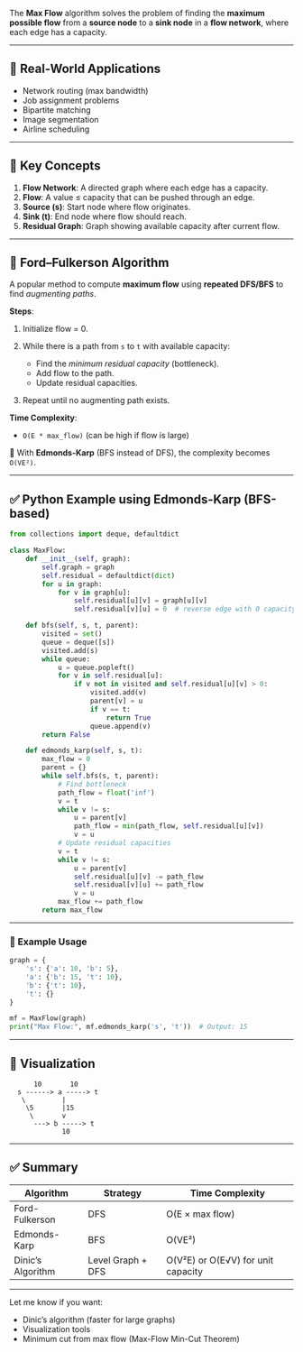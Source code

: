 The **Max Flow** algorithm solves the problem of finding the **maximum possible flow** from a **source node** to a **sink node** in a **flow network**, where each edge has a capacity.

---

## 🧭 Real-World Applications

* Network routing (max bandwidth)
* Job assignment problems
* Bipartite matching
* Image segmentation
* Airline scheduling

---

## 🔹 Key Concepts

1. **Flow Network**: A directed graph where each edge has a capacity.
2. **Flow**: A value ≤ capacity that can be pushed through an edge.
3. **Source (s)**: Start node where flow originates.
4. **Sink (t)**: End node where flow should reach.
5. **Residual Graph**: Graph showing available capacity after current flow.

---

## 🔸 Ford–Fulkerson Algorithm

A popular method to compute **maximum flow** using **repeated DFS/BFS** to find *augmenting paths*.

**Steps**:

1. Initialize flow = 0.
2. While there is a path from `s` to `t` with available capacity:

   * Find the *minimum residual capacity* (bottleneck).
   * Add flow to the path.
   * Update residual capacities.
3. Repeat until no augmenting path exists.

**Time Complexity**:

* `O(E * max_flow)` (can be high if flow is large)

🔸 With **Edmonds-Karp** (BFS instead of DFS), the complexity becomes `O(VE²)`.

---

## ✅ Python Example using Edmonds-Karp (BFS-based)

```python
from collections import deque, defaultdict

class MaxFlow:
    def __init__(self, graph):
        self.graph = graph
        self.residual = defaultdict(dict)
        for u in graph:
            for v in graph[u]:
                self.residual[u][v] = graph[u][v]
                self.residual[v][u] = 0  # reverse edge with 0 capacity

    def bfs(self, s, t, parent):
        visited = set()
        queue = deque([s])
        visited.add(s)
        while queue:
            u = queue.popleft()
            for v in self.residual[u]:
                if v not in visited and self.residual[u][v] > 0:
                    visited.add(v)
                    parent[v] = u
                    if v == t:
                        return True
                    queue.append(v)
        return False

    def edmonds_karp(self, s, t):
        max_flow = 0
        parent = {}
        while self.bfs(s, t, parent):
            # Find bottleneck
            path_flow = float('inf')
            v = t
            while v != s:
                u = parent[v]
                path_flow = min(path_flow, self.residual[u][v])
                v = u
            # Update residual capacities
            v = t
            while v != s:
                u = parent[v]
                self.residual[u][v] -= path_flow
                self.residual[v][u] += path_flow
                v = u
            max_flow += path_flow
        return max_flow
```

---

### 🔹 Example Usage

```python
graph = {
    's': {'a': 10, 'b': 5},
    'a': {'b': 15, 't': 10},
    'b': {'t': 10},
    't': {}
}

mf = MaxFlow(graph)
print("Max Flow:", mf.edmonds_karp('s', 't'))  # Output: 15
```

---

## 🧠 Visualization

```
      10       10
  s ------> a -----> t
   \         |
    \5       |15
     \       v
      ---> b -----> t
             10
```

---

## ✅ Summary

| Algorithm         | Strategy          | Time Complexity                    |
| ----------------- | ----------------- | ---------------------------------- |
| Ford-Fulkerson    | DFS               | O(E × max flow)                    |
| Edmonds-Karp      | BFS               | O(VE²)                             |
| Dinic’s Algorithm | Level Graph + DFS | O(V²E) or O(E√V) for unit capacity |

---

Let me know if you want:

* Dinic’s algorithm (faster for large graphs)
* Visualization tools
* Minimum cut from max flow (Max-Flow Min-Cut Theorem)
